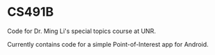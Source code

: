 # CS491B
Code for Dr. Ming Li's special topics course at UNR.

Currently contains code for a simple Point-of-Interest app for Android.
